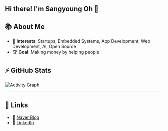 ## Hi there! I'm Sangyoung Oh 👋

<!--
**hello-osy/hello-osy** is a ✨ _special_ ✨ repository because its `README.md` (this file) appears on your GitHub profile.
-->

## 📚 About Me

- 🌟 **Interests**: Startups, Embedded Systems, App Development, Web Development, AI, Open Source
- 🏆 **Goal**: Making money by helping people

## ⚡ GitHub Stats

[![Activity Graph](https://activity-graph.herokuapp.com/graph?username=hello-osy&theme=redical)](https://github.com/ashutosh00710/github-readme-activity-graph)

---

## 🔗 Links

- 📝 [Naver Blog](https://blog.naver.com/hello_osy)
- 💼 [LinkedIn](https://www.linkedin.com/in/sangyoung-oh-5a43a4300/)
